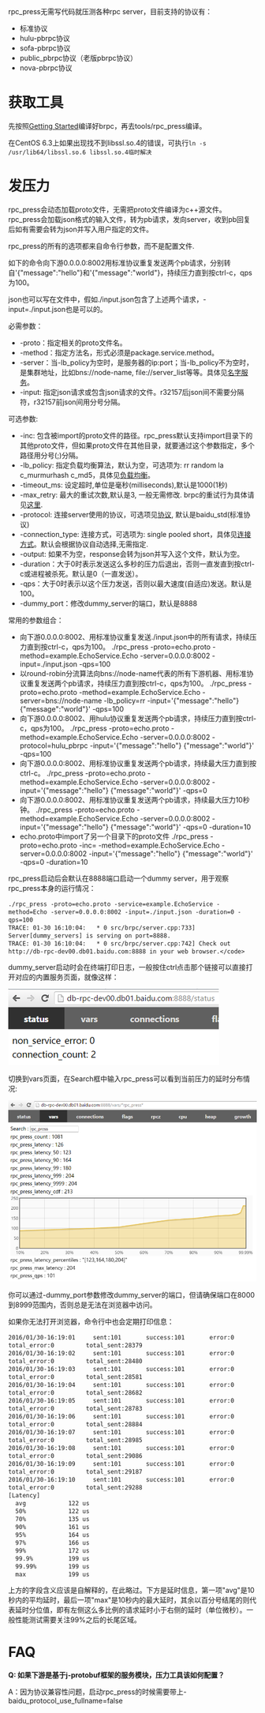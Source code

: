 rpc_press无需写代码就压测各种rpc server，目前支持的协议有：

- 标准协议
- hulu-pbrpc协议
- sofa-pbrpc协议
- public_pbrpc协议（老版pbrpc协议）
- nova-pbrpc协议     

# 获取工具

先按照[Getting Started](getting_started.md)编译好brpc，再去tools/rpc_press编译。

在CentOS 6.3上如果出现找不到libssl.so.4的错误，可执行`ln -s /usr/lib64/libssl.so.6 libssl.so.4临时解决`

# 发压力

rpc_press会动态加载proto文件，无需把proto文件编译为c++源文件。rpc_press会加载json格式的输入文件，转为pb请求，发向server，收到pb回复后如有需要会转为json并写入用户指定的文件。

rpc_press的所有的选项都来自命令行参数，而不是配置文件.

如下的命令向下游0.0.0.0:8002用标准协议重复发送两个pb请求，分别转自'{"message":"hello"}和'{"message":"world"}，持续压力直到按ctrl-c，qps为100。

json也可以写在文件中，假如./input.json包含了上述两个请求，-input=./input.json也是可以的。

必需参数：

- -proto：指定相关的proto文件名。
- -method：指定方法名，形式必须是package.service.method。
- -server：当-lb_policy为空时，是服务器的ip:port；当-lb_policy不为空时，是集群地址，比如bns://node-name, file://server_list等等。具体见[名字服务](client.md#名字服务)。
- -input: 指定json请求或包含json请求的文件。r32157后json间不需要分隔符，r32157前json间用分号分隔。

可选参数:

- -inc: 包含被import的proto文件的路径。rpc_press默认支持import目录下的其他proto文件，但如果proto文件在其他目录，就要通过这个参数指定，多个路径用分号(;)分隔。
- -lb_policy: 指定负载均衡算法，默认为空，可选项为: rr random la c_murmurhash c_md5，具体见[负载均衡](client.md#负载均衡)。
- -timeout_ms: 设定超时,单位是毫秒(milliseconds),默认是1000(1秒)
- -max_retry: 最大的重试次数,默认是3, 一般无需修改. brpc的重试行为具体请见[这里](client.md#重试).
- -protocol: 连接server使用的协议，可选项见[协议](client.md#协议), 默认是baidu_std(标准协议)
- -connection_type: 连接方式，可选项为: single pooled short，具体见[连接方式](client.md#连接方式)。默认会根据协议自动选择,无需指定.
- -output: 如果不为空，response会转为json并写入这个文件，默认为空。
- -duration：大于0时表示发送这么多秒的压力后退出，否则一直发直到按ctrl-c或进程被杀死。默认是0（一直发送）。
- -qps：大于0时表示以这个压力发送，否则以最大速度(自适应)发送。默认是100。
- -dummy_port：修改dummy_server的端口，默认是8888

常用的参数组合：

- 向下游0.0.0.0:8002、用标准协议重复发送./input.json中的所有请求，持续压力直到按ctrl-c，qps为100。
  ./rpc_press -proto=echo.proto -method=example.EchoService.Echo -server=0.0.0.0:8002 -input=./input.json -qps=100
- 以round-robin分流算法向bns://node-name代表的所有下游机器、用标准协议重复发送两个pb请求，持续压力直到按ctrl-c，qps为100。
  ./rpc_press -proto=echo.proto -method=example.EchoService.Echo -server=bns://node-name -lb_policy=rr -input='{"message":"hello"} {"message":"world"}' -qps=100
- 向下游0.0.0.0:8002、用hulu协议重复发送两个pb请求，持续压力直到按ctrl-c，qps为100。
  ./rpc_press -proto=echo.proto -method=example.EchoService.Echo -server=0.0.0.0:8002 -protocol=hulu_pbrpc -input='{"message":"hello"} {"message":"world"}' -qps=100
- 向下游0.0.0.0:8002、用标准协议重复发送两个pb请求，持续最大压力直到按ctrl-c。
  ./rpc_press -proto=echo.proto -method=example.EchoService.Echo -server=0.0.0.0:8002 -input='{"message":"hello"} {"message":"world"}' -qps=0
- 向下游0.0.0.0:8002、用标准协议重复发送两个pb请求，持续最大压力10秒钟。
  ./rpc_press -proto=echo.proto -method=example.EchoService.Echo -server=0.0.0.0:8002 -input='{"message":"hello"} {"message":"world"}' -qps=0 -duration=10
- echo.proto中import了另一个目录下的proto文件
  ./rpc_press -proto=echo.proto -inc=<another-dir-with-the-imported-proto> -method=example.EchoService.Echo -server=0.0.0.0:8002 -input='{"message":"hello"} {"message":"world"}' -qps=0 -duration=10

rpc_press启动后会默认在8888端口启动一个dummy server，用于观察rpc_press本身的运行情况：

```
./rpc_press -proto=echo.proto -service=example.EchoService -method=Echo -server=0.0.0.0:8002 -input=./input.json -duration=0 -qps=100
TRACE: 01-30 16:10:04:   * 0 src/brpc/server.cpp:733] Server[dummy_servers] is serving on port=8888.
TRACE: 01-30 16:10:04:   * 0 src/brpc/server.cpp:742] Check out http://db-rpc-dev00.db01.baidu.com:8888 in your web browser.</code>
```

dummy_server启动时会在终端打印日志，一般按住ctrl点击那个链接可以直接打开对应的内置服务页面，就像这样：

![img](../images/rpc_press_1.png)

切换到vars页面，在Search框中输入rpc_press可以看到当前压力的延时分布情况:

![img](../images/rpc_press_2.png)

你可以通过-dummy_port参数修改dummy_server的端口，但请确保端口在8000到8999范围内，否则总是无法在浏览器中访问。

如果你无法打开浏览器，命令行中也会定期打印信息：

```
2016/01/30-16:19:01     sent:101       success:101       error:0         total_error:0         total_sent:28379     
2016/01/30-16:19:02     sent:101       success:101       error:0         total_error:0         total_sent:28480     
2016/01/30-16:19:03     sent:101       success:101       error:0         total_error:0         total_sent:28581     
2016/01/30-16:19:04     sent:101       success:101       error:0         total_error:0         total_sent:28682     
2016/01/30-16:19:05     sent:101       success:101       error:0         total_error:0         total_sent:28783     
2016/01/30-16:19:06     sent:101       success:101       error:0         total_error:0         total_sent:28884     
2016/01/30-16:19:07     sent:101       success:101       error:0         total_error:0         total_sent:28985     
2016/01/30-16:19:08     sent:101       success:101       error:0         total_error:0         total_sent:29086     
2016/01/30-16:19:09     sent:101       success:101       error:0         total_error:0         total_sent:29187     
2016/01/30-16:19:10     sent:101       success:101       error:0         total_error:0         total_sent:29288     
[Latency]
  avg            122 us
  50%            122 us
  70%            135 us
  90%            161 us
  95%            164 us
  97%            166 us
  99%            172 us
  99.9%          199 us
  99.99%         199 us
  max            199 us
```

上方的字段含义应该是自解释的，在此略过。下方是延时信息，第一项"avg"是10秒内的平均延时，最后一项"max"是10秒内的最大延时，其余以百分号结尾的则代表延时分位值，即有左侧这么多比例的请求延时小于右侧的延时（单位微秒）。一般性能测试需要关注99%之后的长尾区域。

# FAQ

**Q: 如果下游是基于j-protobuf框架的服务模块，压力工具该如何配置？**

A：因为协议兼容性问题，启动rpc_press的时候需要带上-baidu_protocol_use_fullname=false
